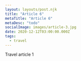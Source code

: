 ```yaml
---
layout: layouts/post.njk
title: "Article 6"
metaTitle: "Article 6"
metaDesc: "todo"
socialImage: images/article-3.jpg
date: 2020-12-12T03:00:00.000Z
tags:
  - travel
---
```


Travel article 1
